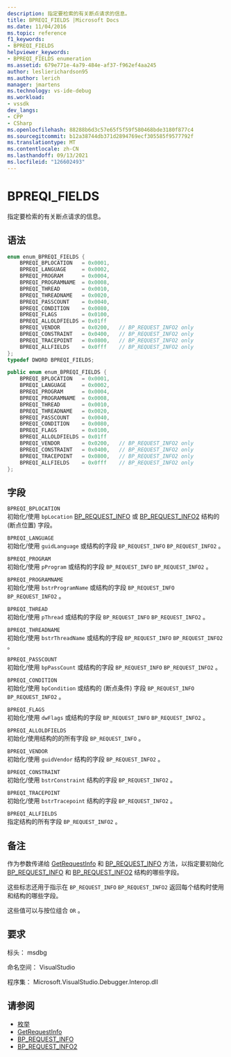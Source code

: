 ```yaml
---
description: 指定要检索的有关断点请求的信息。
title: BPREQI_FIELDS |Microsoft Docs
ms.date: 11/04/2016
ms.topic: reference
f1_keywords:
- BPREQI_FIELDS
helpviewer_keywords:
- BPREQI_FIELDS enumeration
ms.assetid: 679e771e-4a79-484e-af37-f962ef4aa245
author: leslierichardson95
ms.author: lerich
manager: jmartens
ms.technology: vs-ide-debug
ms.workload:
- vssdk
dev_langs:
- CPP
- CSharp
ms.openlocfilehash: 88288b6d3c57e65f5f59f580468bde3180f877c4
ms.sourcegitcommit: b12a38744db371d2894769ecf305585f9577792f
ms.translationtype: MT
ms.contentlocale: zh-CN
ms.lasthandoff: 09/13/2021
ms.locfileid: "126602493"
---
```

# <a name="bpreqi_fields"></a>BPREQI_FIELDS
指定要检索的有关断点请求的信息。

## <a name="syntax"></a>语法

```cpp
enum enum_BPREQI_FIELDS {
    BPREQI_BPLOCATION   = 0x0001,
    BPREQI_LANGUAGE     = 0x0002,
    BPREQI_PROGRAM      = 0x0004,
    BPREQI_PROGRAMNAME  = 0x0008,
    BPREQI_THREAD       = 0x0010,
    BPREQI_THREADNAME   = 0x0020,
    BPREQI_PASSCOUNT    = 0x0040,
    BPREQI_CONDITION    = 0x0080,
    BPREQI_FLAGS        = 0x0100,
    BPREQI_ALLOLDFIELDS = 0x01ff
    BPREQI_VENDOR       = 0x0200,   // BP_REQUEST_INFO2 only
    BPREQI_CONSTRAINT   = 0x0400,   // BP_REQUEST_INFO2 only
    BPREQI_TRACEPOINT   = 0x0800,   // BP_REQUEST_INFO2 only
    BPREQI_ALLFIELDS    = 0x0fff    // BP_REQUEST_INFO2 only
};
typedef DWORD BPREQI_FIELDS;
```

```csharp
public enum enum_BPREQI_FIELDS {
    BPREQI_BPLOCATION   = 0x0001,
    BPREQI_LANGUAGE     = 0x0002,
    BPREQI_PROGRAM      = 0x0004,
    BPREQI_PROGRAMNAME  = 0x0008,
    BPREQI_THREAD       = 0x0010,
    BPREQI_THREADNAME   = 0x0020,
    BPREQI_PASSCOUNT    = 0x0040,
    BPREQI_CONDITION    = 0x0080,
    BPREQI_FLAGS        = 0x0100,
    BPREQI_ALLOLDFIELDS = 0x01ff
    BPREQI_VENDOR       = 0x0200,   // BP_REQUEST_INFO2 only
    BPREQI_CONSTRAINT   = 0x0400,   // BP_REQUEST_INFO2 only
    BPREQI_TRACEPOINT   = 0x0800,   // BP_REQUEST_INFO2 only
    BPREQI_ALLFIELDS    = 0x0fff    // BP_REQUEST_INFO2 only
};
```

## <a name="fields"></a>字段
`BPREQI_BPLOCATION`\
初始化/使用 `bpLocation` [BP_REQUEST_INFO](../../../extensibility/debugger/reference/bp-request-info.md) 或 [BP_REQUEST_INFO2](../../../extensibility/debugger/reference/bp-request-info2.md) 结构的 (断点位置) 字段。

`BPREQI_LANGUAGE`\
初始化/使用 `guidLanguage` 或结构的字段 `BP_REQUEST_INFO` `BP_REQUEST_INFO2` 。

`BPREQI_PROGRAM`\
初始化/使用 `pProgram` 或结构的字段 `BP_REQUEST_INFO` `BP_REQUEST_INFO2` 。

`BPREQI_PROGRAMNAME`\
初始化/使用 `bstrProgramName` 或结构的字段 `BP_REQUEST_INFO` `BP_REQUEST_INFO2` 。

`BPREQI_THREAD`\
初始化/使用 `pThread` 或结构的字段 `BP_REQUEST_INFO` `BP_REQUEST_INFO2` 。

`BPREQI_THREADNAME`\
初始化/使用 `bstrThreadName` 或结构的字段 `BP_REQUEST_INFO` `BP_REQUEST_INFO2` 。

`BPREQI_PASSCOUNT`\
初始化/使用 `bpPassCount` 或结构的字段 `BP_REQUEST_INFO` `BP_REQUEST_INFO2` 。

`BPREQI_CONDITION`\
初始化/使用 `bpCondition` 或结构的 (断点条件) 字段 `BP_REQUEST_INFO` `BP_REQUEST_INFO2` 。

`BPREQI_FLAGS`\
初始化/使用 `dwFlags` 或结构的字段 `BP_REQUEST_INFO` `BP_REQUEST_INFO2` 。

`BPREQI_ALLOLDFIELDS`\
初始化/使用结构的的所有字段 `BP_REQUEST_INFO` 。

`BPREQI_VENDOR`\
初始化/使用 `guidVendor` 结构的字段 `BP_REQUEST_INFO2` 。

`BPREQI_CONSTRAINT`\
初始化/使用 `bstrConstraint` 结构的字段 `BP_REQUEST_INFO2` 。

`BPREQI_TRACEPOINT`\
初始化/使用 `bstrTracepoint` 结构的字段 `BP_REQUEST_INFO2` 。

`BPREQI_ALLFIELDS`\
指定结构的所有字段 `BP_REQUEST_INFO2` 。

## <a name="remarks"></a>备注
作为参数传递给 [GetRequestInfo](../../../extensibility/debugger/reference/idebugbreakpointrequest2-getrequestinfo.md) 和 [BP_REQUEST_INFO](../../../extensibility/debugger/reference/bp-request-info.md) 方法，以指定要初始化 [BP_REQUEST_INFO](../../../extensibility/debugger/reference/bp-request-info.md) 和 [BP_REQUEST_INFO2](../../../extensibility/debugger/reference/bp-request-info2.md) 结构的哪些字段。

这些标志还用于指示在 `BP_REQUEST_INFO` `BP_REQUEST_INFO2` 返回每个结构时使用和结构的哪些字段。

这些值可以与按位组合 `OR` 。

## <a name="requirements"></a>要求
标头： msdbg

命名空间： VisualStudio

程序集： Microsoft.VisualStudio.Debugger.Interop.dll

## <a name="see-also"></a>请参阅
- [枚举](../../../extensibility/debugger/reference/enumerations-visual-studio-debugging.md)
- [GetRequestInfo](../../../extensibility/debugger/reference/idebugbreakpointrequest2-getrequestinfo.md)
- [BP_REQUEST_INFO](../../../extensibility/debugger/reference/bp-request-info.md)
- [BP_REQUEST_INFO2](../../../extensibility/debugger/reference/bp-request-info2.md)
